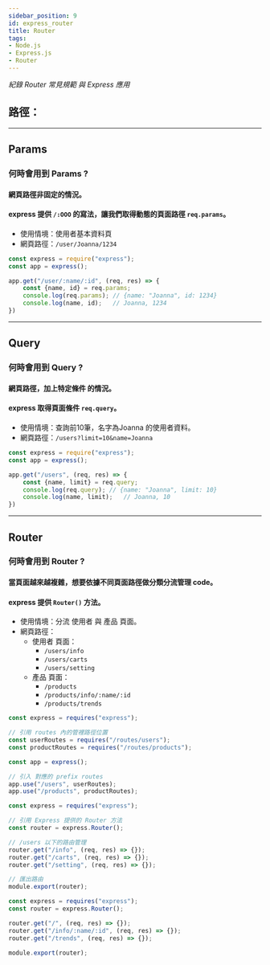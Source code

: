 ```yaml
---
sidebar_position: 9
id: express_router
title: Router
tags:
- Node.js
- Express.js
- Router
---
```


*紀錄 Router 常見規範 與 Express 應用*

## 路徑：


---

## Params

### 何時會用到 Params ?
#### 網頁路徑非固定的情況。
#### express 提供 `/:OOO` 的寫法，讓我們取得動態的頁面路徑 `req.params`。

- 使用情境：使用者基本資料頁
- 網頁路徑：`/user/Joanna/1234`

```js
const express = require("express");
const app = express();

app.get("/user/:name/:id", (req, res) => {
    const {name, id} = req.params;
    console.log(req.params); // {name: "Joanna", id: 1234}
    console.log(name, id);   // Joanna, 1234
})
```

---

## Query
### 何時會用到 Query ?
#### 網頁路徑，加上特定條件 的情況。
#### express 取得頁面條件 `req.query`。

- 使用情境：查詢前10筆，名字為Joanna 的使用者資料。
- 網頁路徑：`/users?limit=10&name=Joanna`


```js
const express = require("express");
const app = express();

app.get("/users", (req, res) => {
    const {name, limit} = req.query;
    console.log(req.query); // {name: "Joanna", limit: 10}
    console.log(name, limit);   // Joanna, 10
})
```

---

## Router
### 何時會用到 Router ?
#### 當頁面越來越複雜，想要依據不同頁面路徑做分類分流管理 code。
#### express 提供 `Router()` 方法。

- 使用情境：分流 使用者 與 產品 頁面。
- 網頁路徑：
    - 使用者 頁面：
        - `/users/info`
        - `/users/carts`
        - `/users/setting`
    - 產品 頁面：
        - `/products`
        - `/products/info/:name/:id`
        - `/products/trends`


```js title="app.js"
const express = requires("express");

// 引用 routes 內的管裡路徑位置
const userRoutes = requires("/routes/users");
const productRoutes = requires("/routes/products");

const app = express();

// 引入 對應的 prefix routes
app.use("/users", userRoutes);
app.use("/products", productRoutes);

```

```js title="routes/users/index.js"
const express = requires("express");

// 引用 Express 提供的 Router 方法
const router = express.Router();

// /users 以下的路由管理
router.get("/info", (req, res) => {});
router.get("/carts", (req, res) => {});
router.get("/setting", (req, res) => {});

// 匯出路由
module.export(router);
```

```js title="routes/products/index.js"
const express = requires("express");
const router = express.Router();

router.get("/", (req, res) => {});
router.get("/info/:name/:id", (req, res) => {});
router.get("/trends", (req, res) => {});

module.export(router);

```
